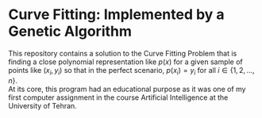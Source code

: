# Curve Fitting: Implemented by a Genetic Algorithm

This repository contains a solution to the Curve Fitting Problem that is finding a close polynomial representation like $p(x)$ for a given sample of points like $(x_i, y_i)$ so that in the perfect scenario, $p(x_i)=y_i$ for all $i\in \{1,2,\dots,n\}$.  
At its core, this program had an educational purpose as it was one of my first computer assignment in the course Artificial Intelligence at the University of Tehran.
